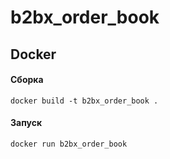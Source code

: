# b2bx_order_book

## Docker
#### Сборка
```docker build -t b2bx_order_book .```  
#### Запуск
```docker run b2bx_order_book ```